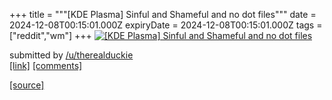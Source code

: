 +++
title = """[KDE Plasma] Sinful and Shameful and no dot files"""
date = 2024-12-08T00:15:01.000Z
expiryDate = 2024-12-08T00:15:01.000Z
tags = ["reddit","wm"]
+++
[![[KDE Plasma] Sinful and Shameful and no dot files](https://external-preview.redd.it/Lqxp2BwRvFdudoj0LDoTwsTh7gnzcGew4Hzt4oqUbLg.png?width=640&crop=smart&auto=webp&s=772a81fb1ca4ea4dac1470f3530e876de57b3055 "[KDE Plasma] Sinful and Shameful and no dot files")](https://www.reddit.com/r/unixporn/comments/1h96638/kde_plasma_sinful_and_shameful_and_no_dot_files/)

submitted by [/u/therealduckie](https://www.reddit.com/user/therealduckie)  
[\[link\]](https://i.imgur.com/TvQu03O.png) [\[comments\]](https://www.reddit.com/r/unixporn/comments/1h96638/kde_plasma_sinful_and_shameful_and_no_dot_files/)

[[source]](https://www.reddit.com/r/unixporn/comments/1h96638/kde_plasma_sinful_and_shameful_and_no_dot_files/)
